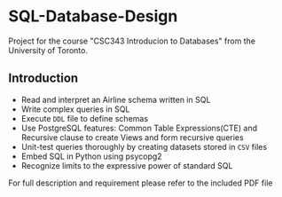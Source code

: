 # SQL-Database-Design
Project for the course "CSC343 Introducion to Databases" from the University of Toronto.

## Introduction
* Read and interpret an Airline schema written in SQL
* Write complex queries in SQL
* Execute `DDL` file to define schemas 
* Use PostgreSQL features: Common Table Expressions(CTE) and Recursive clause to create Views and form recursive queries 
* Unit-test queries thoroughly by creating datasets stored in `CSV` files 
* Embed SQL in Python using psycopg2
* Recognize limits to the expressive power of standard SQL

For full description and requirement please refer to the included PDF file  

